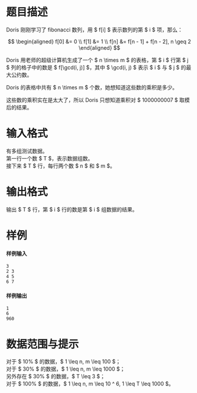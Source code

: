 
# 题目描述

Doris 刚刚学习了 fibonacci 数列，用 $ f[i] $ 表示数列的第 $ i $ 项，那么：

$$
\begin{aligned}
f[0] &= 0 \\
f[1] &= 1 \\
f[n] &= f[n - 1] + f[n - 2], n \geq 2
\end{aligned}
$$

Doris 用老师的超级计算机生成了一个 $ n \times m $ 的表格，第 $ i $ 行第 $ j $ 列的格子中的数是 $ f[\gcd(i, j)] $，其中 $ \gcd(i, j) $ 表示 $ i $ 与 $ j $ 的最大公约数。

Doris 的表格中共有 $ n \times m $ 个数，她想知道这些数的乘积是多少。

这些数的乘积实在是太大了，所以 Doris 只想知道乘积对 $ 1000000007 $ 取模后的结果。

# 输入格式

有多组测试数据。  
第一行一个数 $ T $，表示数据组数。  
接下来 $ T $ 行，每行两个数 $ n $ 和 $ m $。

# 输出格式

输出 $ T $ 行，第 $ i $ 行的数是第 $ i $ 组数据的结果。

# 样例

#### 样例输入
```plain
3
2 3
4 5
6 7
```

#### 样例输出
```plain
1
6
960
```

# 数据范围与提示

对于 $ 10\% $ 的数据，$ 1 \leq n, m \leq 100 $；  
对于 $ 30\% $ 的数据，$ 1 \leq n, m \leq 1000 $；  
另外存在 $ 30\% $ 的数据，$ T \leq 3 $；  
对于 $ 100\% $ 的数据，$ 1 \leq n, m \leq 10 ^ 6, 1 \leq T \leq 1000 $。

